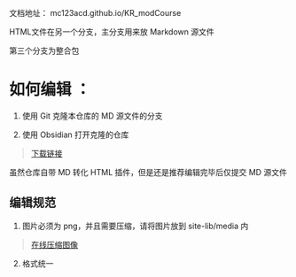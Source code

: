 文档地址：
mc123acd.github.io/KR_modCourse

HTML文件在另一个分支，主分支用来放 Markdown 源文件

第三个分支为整合包

# 如何编辑 ：
1. 使用 Git 克隆本仓库的 MD 源文件的分支

2. 使用 Obsidian 打开克隆的仓库
> [下载链接](https://thoughts.teambition.com/share/62a131711a6baa00416a79d3#title=Obsidian_%E5%AE%89%E8%A3%85%E5%8C%85)

虽然仓库自带 MD 转化 HTML 插件，但是还是推荐编辑完毕后仅提交 MD 源文件

## 编辑规范
1. 图片必须为 png，并且需要压缩，请将图片放到 site-lib/media 内
> [在线压缩图像](https://www.iloveimg.com/zh-cn/compress-image)

2. 格式统一
